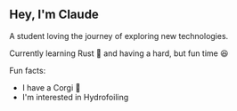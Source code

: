 ## Hey, I'm Claude

A student loving the journey of exploring new technologies.

Currently learning Rust :crab: and having a hard, but fun time :laughing:

Fun facts:

- I have a Corgi :dog:
- I'm interested in Hydrofoiling
